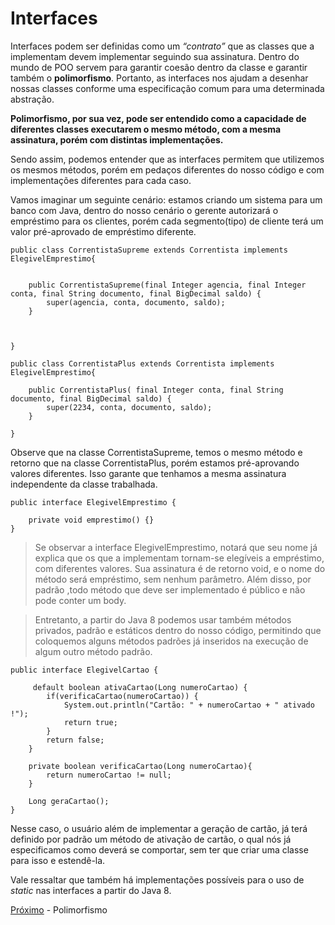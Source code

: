 <h1>Interfaces</h1>

Interfaces podem ser definidas como um _“contrato”_ que as classes que a implementam devem implementar seguindo sua assinatura. Dentro do mundo de POO servem para garantir coesão dentro da classe e garantir também o **polimorfismo**. Portanto, as interfaces nos ajudam a desenhar nossas classes conforme uma especificação comum para uma determinada abstração.

**Polimorfismo, por sua vez, pode ser entendido como a capacidade de diferentes classes executarem o mesmo método, com a mesma assinatura, porém com distintas implementações.**

Sendo assim, podemos entender que as interfaces permitem que utilizemos os mesmos métodos, porém em pedaços diferentes do nosso código e com implementações diferentes para cada caso.

Vamos imaginar um seguinte cenário: estamos criando um sistema para um banco com Java, dentro do nosso cenário o gerente autorizará o empréstimo para os clientes, porém cada segmento(tipo) de cliente terá um valor pré-aprovado de empréstimo diferente.

``` 
public class CorrentistaSupreme extends Correntista implements ElegivelEmprestimo{


    public CorrentistaSupreme(final Integer agencia, final Integer conta, final String documento, final BigDecimal saldo) {
        super(agencia, conta, documento, saldo);
    }


   
}
```
```
public class CorrentistaPlus extends Correntista implements ElegivelEmprestimo{

    public CorrentistaPlus( final Integer conta, final String documento, final BigDecimal saldo) {
        super(2234, conta, documento, saldo);
    }

}
```


Observe que na classe CorrentistaSupreme, temos o mesmo método e retorno que na classe CorrentistaPlus, porém estamos pré-aprovando valores diferentes. Isso garante que tenhamos a mesma assinatura independente da classe trabalhada.

```
public interface ElegivelEmprestimo {

    private void emprestimo() {}
}
```

> Se observar a interface ElegivelEmprestimo, notará que seu nome já explica que os que a implementam tornam-se elegíveis a empréstimo, com diferentes valores. Sua assinatura é de retorno void, e o nome do método será empréstimo, sem nenhum parâmetro. Além disso, por padrão ,todo método que deve ser implementado é público e não pode conter um body. 

> Entretanto, a partir do Java 8 podemos usar também métodos privados, padrão e estáticos dentro do nosso código, permitindo que coloquemos alguns métodos padrões já inseridos na execução de algum outro método padrão.

```
public interface ElegivelCartao {

     default boolean ativaCartao(Long numeroCartao) {
        if(verificaCartao(numeroCartao)) {
            System.out.println("Cartão: " + numeroCartao + " ativado !");
            return true;
        }
        return false;
    }

    private boolean verificaCartao(Long numeroCartao){
        return numeroCartao != null;
    }

    Long geraCartao();
}

```

Nesse caso, o usuário além de implementar a geração de cartão, já terá definido por padrão um método de ativação de cartão, o qual nós já especificamos como deverá se comportar, sem ter que criar uma classe para isso e estendê-la.

Vale ressaltar que também há implementações possíveis para o uso de _static_ nas interfaces a partir do Java 8.

[Próximo](./08-Polimorfismo.md) - Polimorfismo